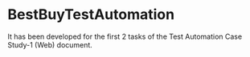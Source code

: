 # BestBuyTestAutomation

It has been developed for the first 2 tasks of the Test Automation Case Study-1 (Web) document.
